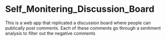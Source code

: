 # Self_Monitering_Discussion_Board

This is a web app that replicated a discussion board where people can publically post comments.  Each of these comments
go through a sentiment analysis to filter out the negative comments
